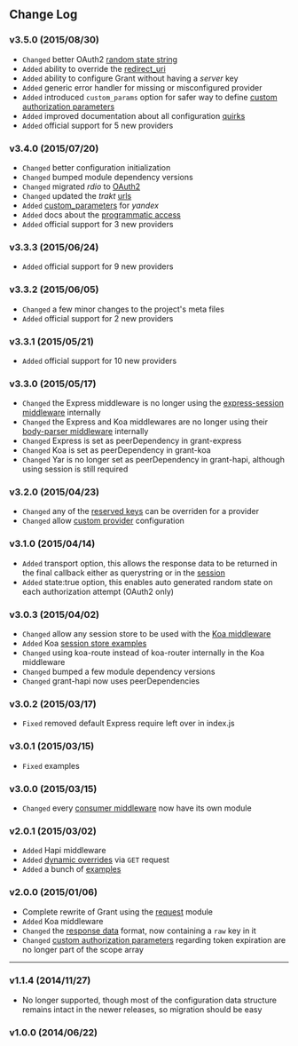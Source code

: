 
## Change Log

### v3.5.0 (2015/08/30)
- `Changed` better OAuth2 [random state string](https://github.com/simov/grant/commit/e1cf1e468846e5b2e75f65d8bdf4794a88619c37)
- `Added` ability to override the [redirect_uri](https://github.com/simov/grant#sandbox-redirect-uri)
- `Added` ability to configure Grant without having a *server* key
- `Added` generic error handler for missing or misconfigured provider
- `Added` introduced `custom_params` option for safer way to define [custom authorization parameters](https://github.com/simov/grant#custom-parameters)
- `Added` improved documentation about all configuration [quirks](https://github.com/simov/grant#quirks)
- `Added` official support for 5 new providers

### v3.4.0 (2015/07/20)
- `Changed` better configuration initialization
- `Changed` bumped module dependency versions
- `Changed` migrated *rdio* to [OAuth2](https://github.com/simov/grant/blob/3.4.0/config/oauth.json#L420-L424)
- `Changed` updated the *trakt* [urls](https://github.com/simov/grant/blob/3.4.0/config/oauth.json#L542-L546)
- `Added` [custom_parameters](https://github.com/simov/grant/blob/3.4.0/config/oauth.json#L655) for *yandex*
- `Added` docs about the [programmatic access](https://github.com/simov/grant#programmatic-access)
- `Added` official support for 3 new providers

### v3.3.3 (2015/06/24)
- `Added` official support for 9 new providers

### v3.3.2 (2015/06/05)
- `Changed` a few minor changes to the project's meta files
- `Added` official support for 2 new providers

### v3.3.1 (2015/05/21)
- `Added` official support for 10 new providers

### v3.3.0 (2015/05/17)
- `Changed` the Express middleware is no longer using the [express-session middleware](https://github.com/simov/grant#express) internally
- `Changed` the Express and Koa middlewares are no longer using their [body-parser middleware](https://github.com/simov/grant#dynamic-override) internally
- `Changed` Express is set as peerDependency in grant-express
- `Changed` Koa is set as peerDependency in grant-koa
- `Changed` Yar is no longer set as peerDependency in grant-hapi, although using session is still required

### v3.2.0 (2015/04/23)
- `Changed` any of the [reserved keys](https://github.com/simov/grant/blob/master/config/reserved.json) can be overriden for a provider
- `Changed` allow [custom provider](https://github.com/simov/grant#custom-providers) configuration

### v3.1.0 (2015/04/14)
- `Added` transport option, this allows the response data to be returned in the final callback either as querystring or in the [session](https://github.com/simov/grant/blob/master/example/session-transport/app.js)
- `Added` state:true option, this enables auto generated random state on each authorization attempt (OAuth2 only)

### v3.0.3 (2015/04/02)
- `Changed` allow any session store to be used with the [Koa middleware](https://github.com/simov/grant#koa)
- `Added` Koa [session store examples](https://github.com/simov/grant/tree/master/example/koa-session)
- `Changed` using koa-route instead of koa-router internally in the Koa middleware
- `Changed` bumped a few module dependency versions
- `Changed` grant-hapi now uses peerDependencies

### v3.0.2 (2015/03/17)
- `Fixed` removed default Express require left over in index.js

### v3.0.1 (2015/03/15)
- `Fixed` examples

### v3.0.0 (2015/03/15)
- `Changed` every [consumer middleware](https://github.com/simov/grant#express) now have its own module

### v2.0.1 (2015/03/02)
- `Added` Hapi middleware
- `Added` [dynamic overrides](https://github.com/simov/grant#dynamic-override) via `GET` request
- `Added` a bunch of [examples](https://github.com/simov/grant/tree/master/example)

### v2.0.0 (2015/01/06)
- Complete rewrite of Grant using the [request](https://github.com/request/request) module
- `Added` Koa middleware
- `Changed` the [response data](https://github.com/simov/grant#response-data) format, now containing a `raw` key in it
- `Changed` [custom authorization parameters](https://github.com/simov/grant#custom-parameters) regarding token expiration are no longer part of the scope array


---


### v1.1.4 (2014/11/27)
- No longer supported, though most of the configuration data structure remains intact in the newer releases, so migration should be easy

### v1.0.0 (2014/06/22)
